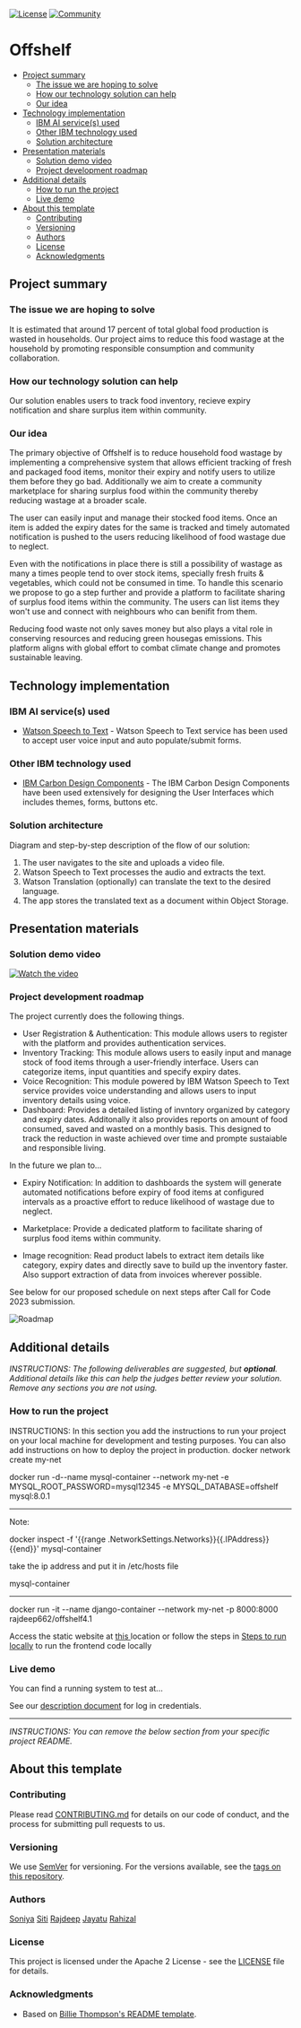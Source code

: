 [![License](https://img.shields.io/badge/License-Apache2-blue.svg)](https://www.apache.org/licenses/LICENSE-2.0) [![Community](https://img.shields.io/badge/Join-Community-blue)](https://developer.ibm.com/callforcode/solutions/projects/get-started/)


# Offshelf

- [Project summary](#project-summary)
  - [The issue we are hoping to solve](#the-issue-we-are-hoping-to-solve)
  - [How our technology solution can help](#how-our-technology-solution-can-help)
  - [Our idea](#our-idea)
- [Technology implementation](#technology-implementation)
  - [IBM AI service(s) used](#ibm-ai-services-used)
  - [Other IBM technology used](#other-ibm-technology-used)
  - [Solution architecture](#solution-architecture)
- [Presentation materials](#presentation-materials)
  - [Solution demo video](#solution-demo-video)
  - [Project development roadmap](#project-development-roadmap)
- [Additional details](#additional-details)
  - [How to run the project](#how-to-run-the-project)
  - [Live demo](#live-demo)
- [About this template](#about-this-template)
  - [Contributing](#contributing)
  - [Versioning](#versioning)
  - [Authors](#authors)
  - [License](#license)
  - [Acknowledgments](#acknowledgments)


## Project summary

### The issue we are hoping to solve

It is estimated that around 17 percent of total global food production is wasted in households. Our project aims to reduce this food wastage at the household by promoting responsible consumption and community collaboration.

### How our technology solution can help

Our solution enables users to track food inventory, recieve expiry notification and share surplus item within community.

### Our idea

The primary objective of Offshelf is to reduce household food wastage by implementing a comprehensive system that allows efficient tracking of fresh and packaged food items, monitor their expiry and notify users to utilize them before they go bad. Additionally we aim to create a community marketplace for sharing surplus food within the community thereby reducing wastage at a broader scale.

The user can easily input and manage their stocked food items. Once an item is added the expiry dates for the same is tracked and timely automated notification is pushed to the users reducing likelihood of food wastage due to neglect.

Even with the notifications in place there is still a possibility of wastage as many a times people tend to over stock items, specially fresh fruits & vegetables, which could not be consumed in time. To handle this scenario we propose to go a step further and provide a platform to facilitate sharing of surplus food items within the community. The users can list items they won't use and connect with neighbours who can benifit from them.

Reducing food waste not only saves money but also plays a vital role in conserving resources and reducing green housegas emissions. This platform aligns with global effort to combat climate change and promotes sustainable leaving.

## Technology implementation

### IBM AI service(s) used

- [Watson Speech to Text](https://cloud.ibm.com/catalog/services/speech-to-text) - Watson Speech to Text service has been used to accept user voice input and auto populate/submit forms.


### Other IBM technology used

- [IBM Carbon Design Components](https://carbondesignsystem.com/) - The IBM Carbon Design Components have been used extensively for designing the User Interfaces which includes themes, forms, buttons etc.

### Solution architecture

Diagram and step-by-step description of the flow of our solution:


1. The user navigates to the site and uploads a video file.
2. Watson Speech to Text processes the audio and extracts the text.
3. Watson Translation (optionally) can translate the text to the desired language.
4. The app stores the translated text as a document within Object Storage.

## Presentation materials



### Solution demo video

[![Watch the video](https://raw.githubusercontent.com/Liquid-Prep/Liquid-Prep/main/images/readme/IBM-interview-video-image.png)](https://youtu.be/vOgCOoy_Bx0)

### Project development roadmap

The project currently does the following things.

- User Registration & Authentication: This module allows users to register with the platform and provides authentication services.
- Inventory Tracking: This module allows users to easily input and manage stock of food items through a user-friendly interface. Users can categorize items, input quantities and specify expiry dates.
- Voice Recognition: This module powered by IBM Watson Speech to Text service provides voice understanding and allows users to input inventory details using voice.
- Dashboard: Provides a detailed listing of invntory organized by category and  expiry dates. Additonally it also provides reports on amount of food consumed, saved and wasted on a monthly basis. This designed to track the reduction in waste achieved over time and prompte sustaiable and responsible living.

In the future we plan to...

- Expiry Notification: In addition to dashboards the system will generate automated notifications before expiry of food items at configured intervals as a proactive effort to reduce likelihood of wastage due to neglect.

- Marketplace: Provide a dedicated platform to facilitate sharing of surplus food items within community.

- Image recognition: Read product labels to extract item details like category, expiry dates and directly save to build up the inventory faster. Also support extraction of data from invoices wherever possible.
 

See below for our proposed schedule on next steps after Call for Code 2023 submission.

![Roadmap](./images/roadmap.jpg)

## Additional details

_INSTRUCTIONS: The following deliverables are suggested, but **optional**. Additional details like this can help the judges better review your solution. Remove any sections you are not using._

### How to run the project

INSTRUCTIONS: In this section you add the instructions to run your project on your local machine for development and testing purposes. You can also add instructions on how to deploy the project in production.
docker  network create my-net

docker run -d--name mysql-container --network my-net -e MYSQL_ROOT_PASSWORD=mysql12345 -e MYSQL_DATABASE=offshelf mysql:8.0.1

 

---------------------------------------------------------------------------------------------------------

Note: 

docker inspect -f '{{range .NetworkSettings.Networks}}{{.IPAddress}}{{end}}' mysql-container

 

take the ip address and put it in /etc/hosts file

<ip>  mysql-container

--------------------------------------------------------------------------------------------------------

docker run -it --name django-container --network my-net -p 8000:8000 rajdeep662/offshelf4.1

Access the static website at <a href="https://son-ya123.github.io/offShelf/dashboard"> this </a> location  or follow the steps in [Steps to run locally](./offshelf-react-app/README.md) to run the frontend code locally

### Live demo

You can find a running system to test at...

See our [description document](./docs/DESCRIPTION.md) for log in credentials.

---

_INSTRUCTIONS: You can remove the below section from your specific project README._

## About this template

### Contributing

Please read [CONTRIBUTING.md](CONTRIBUTING.md) for details on our code of conduct, and the process for submitting pull requests to us.

### Versioning

We use [SemVer](http://semver.org/) for versioning. For the versions available, see the [tags on this repository](https://github.com/your/project/tags).

### Authors

[Soniya](https://github.com/son-ya123)
[Siti](https://github.com/SitiNorhanisa)
[Rajdeep](https://github.com/Rajdeep2000)
[Jayatu](https://github.com/jayatuB)
[Rahizal](https://github.com/reyzeck)

### License

This project is licensed under the Apache 2 License - see the [LICENSE](LICENSE) file for details.

### Acknowledgments

- Based on [Billie Thompson's README template](https://gist.github.com/PurpleBooth/109311bb0361f32d87a2).
